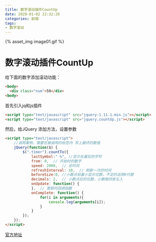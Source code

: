 ```yaml
---
title: 数字滚动插件CountUp
date: 2020-01-02 22:32:29
categories: 前端
tags:
- 数字滚动
---
```


{% asset_img image01.gif  %}

<!-- more -->

# 数字滚动插件CountUp

给下面的数字添加滚动功能：

```html
<body>
  <div class="num">50</div>
<body>
```

首先引入jq和js插件

```html
<script type="text/javascript" src="jquery-1.11.1.min.js"></script>
<script type="text/javascript" src="jquery.countUp.js"></script>
```

然后，给JQuery 添加方法，设置参数

```html
<script type="text/javascript">
    //调用案例，需要在被调用的标签内 写上最终的数值
    jQuery(function($) {
        $(".timer").countTo({
            lastSymbol:" %", //显示在最后的字符
            from: 0,  // 开始时的数字
            speed: 2000,  // 总时间
            refreshInterval: 10,  // 刷新一次的时间
            beforeSize:0, //小数点前最小显示位数，不足的话用0代替 
            decimals: 2,  // 小数点后的位数，小数做四舍五入
            onUpdate: function() {
            },  // 更新时回调函数
            onComplete: function() {
                for(i in arguments){
                    console.log(arguments[i]);
                }
            }
        });
    });
</script>
```

[官方地址](http://inorganik.github.io/countUp.js/)